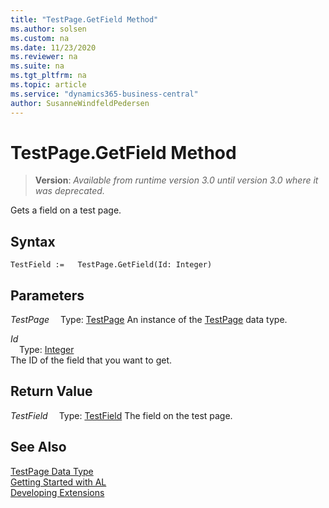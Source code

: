 ```yaml
---
title: "TestPage.GetField Method"
ms.author: solsen
ms.custom: na
ms.date: 11/23/2020
ms.reviewer: na
ms.suite: na
ms.tgt_pltfrm: na
ms.topic: article
ms.service: "dynamics365-business-central"
author: SusanneWindfeldPedersen
---
```

[//]: # (START>DO_NOT_EDIT)
[//]: # (IMPORTANT:Do not edit any of the content between here and the END>DO_NOT_EDIT.)
[//]: # (Any modifications should be made in the .xml files in the ModernDev repo.)
# TestPage.GetField Method
> **Version**: _Available from runtime version 3.0 until version 3.0 where it was deprecated._

Gets a field on a test page.


## Syntax
```
TestField :=   TestPage.GetField(Id: Integer)
```
## Parameters
*TestPage*
&emsp;Type: [TestPage](testpage-data-type.md)
An instance of the [TestPage](testpage-data-type.md) data type.

*Id*  
&emsp;Type: [Integer](../integer/integer-data-type.md)  
The ID of the field that you want to get.  


## Return Value
*TestField*
&emsp;Type: [TestField](../testfield/testfield-data-type.md)
The field on the test page.


[//]: # (IMPORTANT: END>DO_NOT_EDIT)
## See Also
[TestPage Data Type](testpage-data-type.md)  
[Getting Started with AL](../../devenv-get-started.md)  
[Developing Extensions](../../devenv-dev-overview.md)